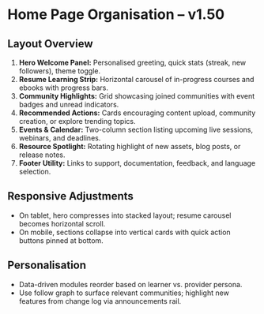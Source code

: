 # Home Page Organisation – v1.50

## Layout Overview
1. **Hero Welcome Panel:** Personalised greeting, quick stats (streak, new followers), theme toggle.
2. **Resume Learning Strip:** Horizontal carousel of in-progress courses and ebooks with progress bars.
3. **Community Highlights:** Grid showcasing joined communities with event badges and unread indicators.
4. **Recommended Actions:** Cards encouraging content upload, community creation, or explore trending topics.
5. **Events & Calendar:** Two-column section listing upcoming live sessions, webinars, and deadlines.
6. **Resource Spotlight:** Rotating highlight of new assets, blog posts, or release notes.
7. **Footer Utility:** Links to support, documentation, feedback, and language selection.

## Responsive Adjustments
- On tablet, hero compresses into stacked layout; resume carousel becomes horizontal scroll.
- On mobile, sections collapse into vertical cards with quick action buttons pinned at bottom.

## Personalisation
- Data-driven modules reorder based on learner vs. provider persona.
- Use follow graph to surface relevant communities; highlight new features from change log via announcements rail.

